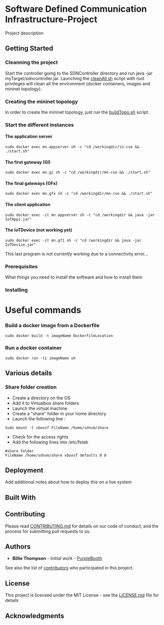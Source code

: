 # Software Defined Communication Infrastructure-Project

Project description

## Getting Started
### Cleanning the project

Start the controller going to the SDNController directory and run java -jar myTarget/sdncontroller.jar.
Launching the [cleanAll.sh](cleanAll.sh) script with root privileges will clean all the environment (docker containers, images and mininet topology).

### Creating the mininet topology
In order to create the mininet topology, just run the [buildTopo.sh](buildTopo.sh) script.
### Start the different instances
#### The application server
```
sudo docker exec mn.appserver sh -c "cd /workingdir/in-cse && ./start.sh"
```
#### The first gateway (GI)
```
sudo docker exec mn.gi sh -c "cd /workingdir/mn-cse && ./start.sh"
```
#### The final gateways (GFx)
```
sudo docker exec mn.gfx sh -c "cd /workingdir/mn-cse && ./start.sh"
```
#### The client application
```
sudo docker exec -it mn.appserver sh -c "cd /workingdir && java -jar IoTApp1.jar"
```
#### The IoTDevice (not working yet)
```
sudo docker exec -it mn.gf1 sh -c "cd /workingdir && java -jar IoTDevice.jar"
```
This last program is not currently working due to a connectivity error...
### Prerequisites

What things you need to install the software and how to install them

### Installing

# Useful commands

### Build a docker image from a Dockerfile
```
sudo docker build -t imageName DockerfileLocation
```
### Run a docker container
```
sudo docker run -ti imageName sh
```
## Various details
### Share folder creation
- Create a directory on the OS
- Add it to Virtualbox share folders
- Launch the virtual machine
- Create a "share" folder in your home directory
- Launch the following line :
```
Sudo mount -t vboxsf FileName /home/sdnvm/share
```
- Check for the access rights
- Add the following lines into /etc/fstab
```
#share folder
FileName /home/sdnvm/share vboxsf defaults 0 0
```
## Deployment

Add additional notes about how to deploy this on a live system

## Built With



## Contributing

Please read [CONTRIBUTING.md](https://gist.github.com/PurpleBooth/b24679402957c63ec426) for details on our code of conduct, and the process for submitting pull requests to us.


## Authors

* **Billie Thompson** - *Initial work* - [PurpleBooth](https://github.com/PurpleBooth)

See also the list of [contributors](https://github.com/your/project/contributors) who participated in this project.

## License

This project is licensed under the MIT License - see the [LICENSE.md](LICENSE.md) file for details

## Acknowledgments

